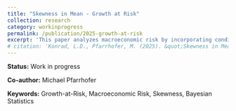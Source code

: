 ```yaml
---
title: "Skewness in Mean - Growth at Risk"
collection: research
category: workinprogress
permalink: /publication/2025-growth-at-risk
excerpt: 'This paper analyzes macroeconomic risk by incorporating conditional skewness into growth forecasting models.'
# citation: 'Konrad, L.D., Pfarrhofer, M. (2025). &quot;Skewness in Mean - Growth at Risk.&quot; <i>Unpublished Document</i>.'
---
```


**Status:** Work in progress

**Co-author:** Michael Pfarrhofer

**Keywords:** Growth-at-Risk, Macroeconomic Risk, Skewness, Bayesian Statistics
